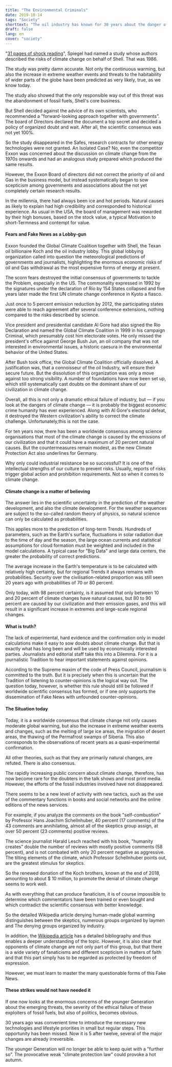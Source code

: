 ```yaml
---
title: "The Environmental Criminals"
date: 2019-10-14
tags: "Society"
shorttext: "The oil industry has known for 30 years about the danger of fossil fuels and decided on another way!"
draft: false
lang: en
cover: "society"
---
```


"[31 pages of shock reading](https://www.spiegel.de/spiegel/wie-shell-sein-wissen-ueber-den-klimawandel-geheim-hielt-a-1202889.html "Wie ein Ölkonzern sein Wissen über den Klimawandel geheim hielt")", Spiegel had named a study whose authors described the risks of climate change on behalf of Shell. That was 1986.

The study was pretty damn accurate. Not only the continuous warming, but also the increase in extreme weather events and threats to the habitability of wider parts of the globe have been predicted as very likely, true, as we know today.

The study also showed that the only responsible way out of this threat was the abandonment of fossil fuels, Shell's core business.

But Shell decided against the advice of its own scientists, who recommended a "forward-looking approach together with governments”. The board of Directors declared the document a top secret and decided a policy of organized doubt and wait. After all, the scientific consensus was not yet 100%.

So the study disappeared in the Safes, research contracts for other energy technologies were not granted. An Isolated Case? No, even the competitor Exxon was concerned about the discussion on climate change from the 1970s onwards and had an analogous study prepared which produced the same results.

However, the Exxon Board of directors did not correct the priority of oil and Gas in the business model, but instead systematically began to sow scepticism among governments and associations about the not yet completely certain research results.

In the millennia, there had always been ice and hot periods. Natural causes as likely to explain had high credibility and corresponded to historical experience. As usual in the USA, the board of management was rewarded by their high bonuses, based on the stock value, a typical Motivation to short-Termness and contempt for value.

#### Fears and Fake News as a Lobby-gun

Exxon founded the Global Climate Coalition together with Shell, the Texan oil billionaire Koch and the oil industry lobby. This global lobbying organization called into question the meteorological predictions of governments and journalists, highlighting the enormous economic risks of oil and Gas withdrawal as the most expensive forms of energy at present.

The scorn fears destroyed the initial consensus of governments to tackle the Problem, especially in the US. The commonality expressed in 1992 by the signatures under the declaration of Rio by 154 States collapsed and five years later made the first UN climate change conference in Kyoto a fiasco.

Just once to 5 percent emission reduction by 2012, the participating states were able to reach agreement after several conference extensions, nothing compared to the risks described by science.

Vice president and presidential candidate Al Gore had also signed the Rio Declaration and named the Global Climate Coalition in 1999 in his campaign Criminal, which presumably cost him electorate votes. He only missed the president's office against George Bush Jun, an oil company that was not interested in environmental issues, a historic caesura in the environmental behavior of the United States.

After Bush took office, the Global Climate Coalition officially dissolved. A justification was, that a connoisseur of the oil Industry, will ensure their secure future. But the dissolution of this organization was only a move against too strong visibility. A number of foundations have now been set up, which still systematically cast doubts on the dominant share of our civilization in climate change.

Overall, all this is not only a dramatic ethical failure of industry, but — if you look at the dangers of climate change — it is probably the biggest economic crime humanity has ever experienced. Along with Al Gore's electoral defeat, it destroyed the Western civilization's ability to correct the climate challenge. Unfortunately,this is not the case.

For ten years now, there has been a worldwide consensus among science organisations that most of the climate change is caused by the emissions of our civilization and that it could have a maximum of 20 percent natural causes. But the countermeasures remain modest, as the new Climate Protection Act also underlines for Germany.

Why only could industrial resistance be so successful? It is one of the intellectual strengths of our culture to prevent risks. Usually, reports of risks trigger global action and prohibition requirements. Not so when it comes to climate change.

#### Climate change is a matter of believing

The answer lies in the scientific uncertainty in the prediction of the weather development, and also the climate development. For the weather sequences are subject to the so-called random theory of physics, so natural science can only be calculated as probabilities.

This applies more to the prediction of long-term Trends. Hundreds of parameters, such as the Earth's surface, fluctuations in solar radiation due to the time of day and the season, the large ocean currents and statistical assumptions for cloud formation must be weighted and included in the model calculations. A typical case for "Big Data" and large data centers, the greater the probability of correct predictions.

The average increase in the Earth's temperature is to be calculated with relatively high certainty, but for regional Trends it always remains with probabilities. Security over the civilisation-related proportion was still seen 20 years ago with probabilities of 70 or 80 percent.

Only today, with 98 percent certainty, is it assumed that only between 10 and 20 percent of climate changes have natural causes, but 80 to 90 percent are caused by our civilization and their emission gases, and this will result in a significant increase in extremes and large-scale regional changes.

#### What is truth?

The lack of experimental, hard evidence and the confirmation only in model calculations make it easy to sow doubts about climate change. But that is exactly what has long been and will be used by economically interested parties. Journalists and editorial staff take this into a Dilemma. For it is a journalistic Tradition to hear important statements against opinions.

According to the Supreme maxim of the code of Press Council, journalism is committed to the truth. But it is precisely when this is uncertain that the Tradition of listening to counter-opinions is the logical way out. The question today, however, is whether this rule should still be followed if worldwide scientific consensus has formed, or if one only supports the dissemination of Fake News with unfounded counter-opinions.

#### The Situation today
Today, it is a worldwide consensus that climate change not only causes moderate global warming, but also the increase in extreme weather events and changes, such as the melting of large ice areas, the migration of desert areas, the thawing of the Permafrost swamps of Siberia. This also corresponds to the observations of recent years as a quasi-experimental confirmation.

All other theories, such as that they are primarily natural changes, are refuted. There is also consensus.

The rapidly increasing public concern about climate change, therefore, has now become rare for the doubters in the talk shows and most print media. However, the efforts of the fossil industries involved have not disappeared.

There seems to be a new level of activity with new tactics, such as the use of the commentary functions in books and social networks and the online editions of the news services.


For example, if you analyze the comments on the book "self-combustion” by Professor Hans Joachim Schellnhuber, 40 percent (17 comments) of the 43 comments are annihilating, almost all of the skeptics group assign, at over 50 percent (23 comments) positive reviews.

The science journalist Harald Lesch reached with his book, "humanity creates” double the number of reviews with mostly positive comments (58 percent), and is not combated with only 20 percent negative as aggressive. The tilting elements of the climate, which Professor Schellnhuber points out, are the greatest stimulus for skeptics.

So the renewed donation of the Koch brothers, known at the end of 2018, amounting to about $ 10 million, to promote the denial of climate change seems to work well.

As with everything that can produce fanaticism, it is of course impossible to determine which commentators have been trained or even bought and which contradict the scientific consensus with better knowledge.

So the detailed Wikipedia article denying human-made global warming distinguishes between the skeptics, numerous groups organized by laymen and The denying groups organized by industry.

In addition, the [Wikipedia article](https://en.wikipedia.org/wiki/Climate_change_denial "Climate change denial") has a detailed bibliography and thus enables a deeper understanding of the topic. However, it is also clear that opponents of climate change are not only part of this group, but that there is a wide variety of fanaticisms and different scepticism in matters of faith and that this part simply has to be regarded as protected by freedom of expression.

However, we must learn to master the many questionable forms of this Fake News.

#### These strikes would not have needed it

If one now looks at the enormous concerns of the younger Generation about the emerging threats, the severity of the ethical failure of these exploiters of fossil fuels, but also of politics, becomes obvious.

30 years ago was convenient time to introduce the necessary new technologies and lifestyle priorities in small but regular steps. This opportunity has been missed. Now it is 5 after twelve, several of the major changes are already irreversible.

The younger Generation will no longer be able to keep quiet with a "further so”. The provocative weak "climate protection law” could provoke a hot autumn.
